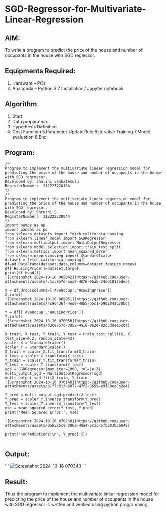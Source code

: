 # SGD-Regressor-for-Multivariate-Linear-Regression

## AIM:
To write a program to predict the price of the house and number of occupants in the house with SGD regressor.

## Equipments Required:
1. Hardware – PCs
2. Anaconda – Python 3.7 Installation / Jupyter notebook

## Algorithm
1. Start
2. Data preparation
3. Hypothesis Definition
4. Cost Function
5.Parameter Update Rule
6.Iterative Training
7.Model evaluation
8.End

## Program:
```
/*
Program to implement the multivariate linear regression model for predicting the price of the house and number of occupants in the house with SGD regressor.
Developed by: shalini venkatesulu
RegisterNumber:  212223220104
*/
/*
Program to implement the multivariate linear regression model for predicting the price of the house and number of occupants in the house with SGD regressor.
Developed by: Shruthi.S
RegisterNumber:  212222220044
*/
import numpy as np
import pandas as pd
from sklearn.datasets import fetch_california_housing
from sklearn.linear_model import SGDRegressor
from sklearn.multioutput import MultiOutputRegressor
from sklearn.model_selection import train_test_split
from sklearn.metrics import mean_squared_error
from sklearn.preprocessing import StandardScaler
dataset = fetch_california_housing()
df=pd.DataFrame(dataset.data,columns=dataset.feature_names)
df['HousingPrice']=dataset.target
print(df.head())
![Screenshot 2024-10-16 065842](https://github.com/user-attachments/assets/c1cc857d-aaa9-4076-9bab-24eb1013edea)

X = df.drop(columns=['AveOccup','HousingPrice'])
X.info()
![Screenshot 2024-10-16 065951](https://github.com/user-attachments/assets/4c96436f-4ed9-49b5-b5c1-5902842c70bd)

Y = df[['AveOccup','HousingPrice']]
Y.info()
![Screenshot 2024-10-16 070050](https://github.com/user-attachments/assets/d3c9757c-3052-4916-962e-82d3ddee5cba)

X_train, X_test, Y_train, Y_test = train_test_split(X, Y, test_size=0.2, random_state=42)
scaler_X = StandardScaler()
scaler_Y = StandardScaler()
X_train = scaler_X.fit_transform(X_train)
X_test = scaler_X.transform(X_test)
Y_train = scaler_Y.fit_transform(Y_train)
Y_test = scaler_Y.transform(Y_test)
sgd = SGDRegressor(max_iter=1000, tol=1e-3)
multi_output_sgd = MultiOutputRegressor(sgd)
multi_output_sgd.fit(X_train, Y_train
![Screenshot 2024-10-16 070140](https://github.com/user-attachments/assets/b1f7c813-6072-47f2-8659-e9f80ec8b2e4)

Y_pred = multi_output_sgd.predict(X_test)
Y_pred = scaler_Y.inverse_transform(Y_pred)
Y_test = scaler_Y.inverse_transform(Y_test)
mse = mean_squared_error(Y_test, Y_pred)
print("Mean Squared Error:", mse)

![Screenshot 2024-10-16 070238](https://github.com/user-attachments/assets/0ab52bc8-286a-48a4-bc13-5fba83b3e849)

print("\nPredictions:\n", Y_pred[:5])


```

## Output:
'''
![Screenshot 2024-10-16 070340](https://github.com/user-attachments/assets/771a04d3-5a2d-40b3-ae46-90d32b36eccb)
'''



## Result:
Thus the program to implement the multivariate linear regression model for predicting the price of the house and number of occupants in the house with SGD regressor is written and verified using python programming.
